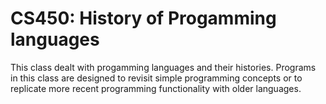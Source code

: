 # CS450: History of Progamming languages

This class dealt with progamming languages and their histories. Programs <br/>
in this class are designed to revisit simple programming concepts or to <br/>
replicate more recent programming functionality with older languages.
